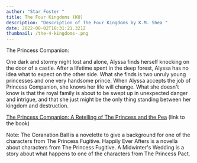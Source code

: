 ```yaml
---
author: "Star Foster "
title: The Four Kingdoms (KU)
description: "Description of The Four Kingdoms by K.M. Shea "
date: 2022-08-02T18:31:21.321Z
thumbnail: /the-4-kingdoms-.png
---
```

The Princess Companion:

 One dark and stormy night lost and alone, Alyssa finds herself knocking on the door of a castle. After a lifetime spent in the deep forest, Alyssa has no idea what to expect on the other side. What she finds is two unruly young princesses and one very handsome prince. When Alyssa accepts the job of Princess Companion, she knows her life will change. What she doesn't know is that the royal family is about to be swept up in unexpected danger and intrigue, and that she just might be the only thing standing between her kingdom and destruction.

[The Princess Companion: A Retelling of The Princess and the Pea](https://www.goodreads.com/book/show/36562225-the-princess-companion) (link to the book)

Note: The Coranation Ball is a novelette to give a background for one of the characters from The Princess Fugitive. Happily Ever Afters is a novella about characters from The Princess Fugitive. A Midwinter's Wedding is a story about what happens to one of the characters from The Princess Pact.